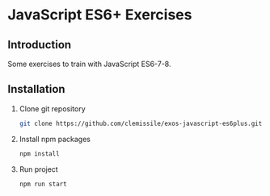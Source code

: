 # JavaScript ES6+ Exercises
## Introduction

Some exercises to train with JavaScript ES6-7-8.

## Installation

1. Clone git repository
   ```sh
   git clone https://github.com/clemissile/exos-javascript-es6plus.git
   ```
2. Install npm packages
   ```sh
   npm install
   ```
3. Run project
   ```sh
   npm run start
   ```